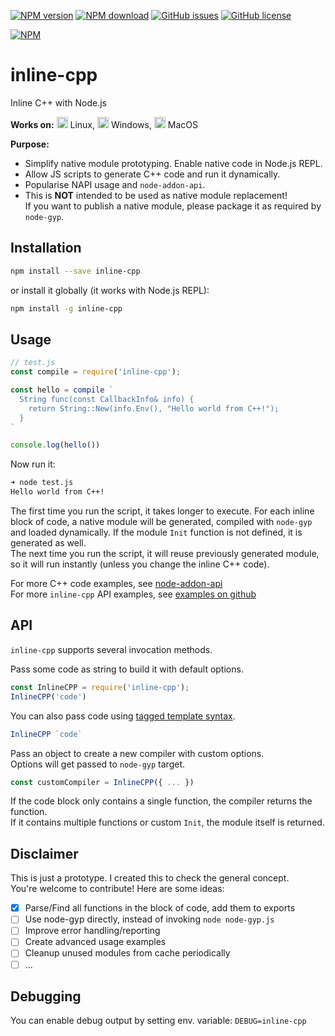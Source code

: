 [![NPM version](https://img.shields.io/npm/v/inline-cpp.svg)](https://www.npmjs.com/package/inline-cpp)
[![NPM download](https://img.shields.io/npm/dm/inline-cpp.svg)](https://www.npmjs.com/package/inline-cpp)
[![GitHub issues](https://img.shields.io/github/issues/vshymanskyy/node-inline-cpp.svg)](https://github.com/vshymanskyy/node-inline-cpp/issues)
[![GitHub license](https://img.shields.io/badge/license-MIT-blue.svg)](https://github.com/vshymanskyy/node-inline-cpp)

[![NPM](https://nodei.co/npm/inline-cpp.png)](https://nodei.co/npm/inline-cpp/)

# inline-cpp
Inline C++ with Node.js

**Works on:** 
<img src="https://cdn.rawgit.com/simple-icons/simple-icons/develop/icons/linux.svg" width="18" height="18" /> Linux,
<img src="https://cdn.rawgit.com/simple-icons/simple-icons/develop/icons/windows.svg" width="18" height="18" /> Windows,
<img src="https://cdn.rawgit.com/simple-icons/simple-icons/develop/icons/apple.svg" width="18" height="18" /> MacOS

**Purpose:**
- Simplify native module prototyping. Enable native code in Node.js REPL.
- Allow JS scripts to generate C++ code and run it dynamically.
- Popularise NAPI usage and `node-addon-api`.
- This is **NOT** intended to be used as native module replacement!  
If you want to publish a native module, please package it as required by `node-gyp`.

## Installation

```sh
npm install --save inline-cpp
```
or install it globally (it works with Node.js REPL):
```sh
npm install -g inline-cpp
```

## Usage

```js
// test.js
const compile = require('inline-cpp');

const hello = compile `
  String func(const CallbackInfo& info) {
    return String::New(info.Env(), "Hello world from C++!");
  }
`

console.log(hello())
```
Now run it:
```sh
➜ node test.js
Hello world from C++!
```

The first time you run the script, it takes longer to execute. For each inline block of code, a native module will be generated, compiled with `node-gyp` and loaded dynamically. If the module `Init` function is not defined, it is generated as well.  
The next time you run the script, it will reuse previously generated module, so it will run instantly (unless you change the inline C++ code).  

For more C++ code examples, see [node-addon-api](https://github.com/nodejs/node-addon-api#examples)  
For more `inline-cpp` API examples, see [examples on github](https://github.com/vshymanskyy/node-inline-cpp/tree/master/examples)

## API

`inline-cpp` supports several invocation methods.

Pass some code as string to build it with default options.
```js
const InlineCPP = require('inline-cpp');
InlineCPP('code')
```

You can also pass code using [tagged template syntax](https://developers.google.com/web/updates/2015/01/ES6-Template-Strings#tagged_templates).
```js
InlineCPP `code`
```

Pass an object to create a new compiler with custom options.  
Options will get passed to `node-gyp` target.  
```js
const customCompiler = InlineCPP({ ... })
```

If the code block only contains a single function, the compiler returns the function.  
If it contains multiple functions or custom `Init`, the module itself is returned.

## Disclaimer

This is just a prototype. I created this to check the general concept.  
You're welcome to contribute! Here are some ideas:

- [x] Parse/Find all functions in the block of code, add them to exports
- [ ] Use node-gyp directly, instead of invoking `node node-gyp.js`
- [ ] Improve error handling/reporting
- [ ] Create advanced usage examples
- [ ] Cleanup unused modules from cache periodically
- [ ] ...

## Debugging

You can enable debug output by setting env. variable: `DEBUG=inline-cpp`
